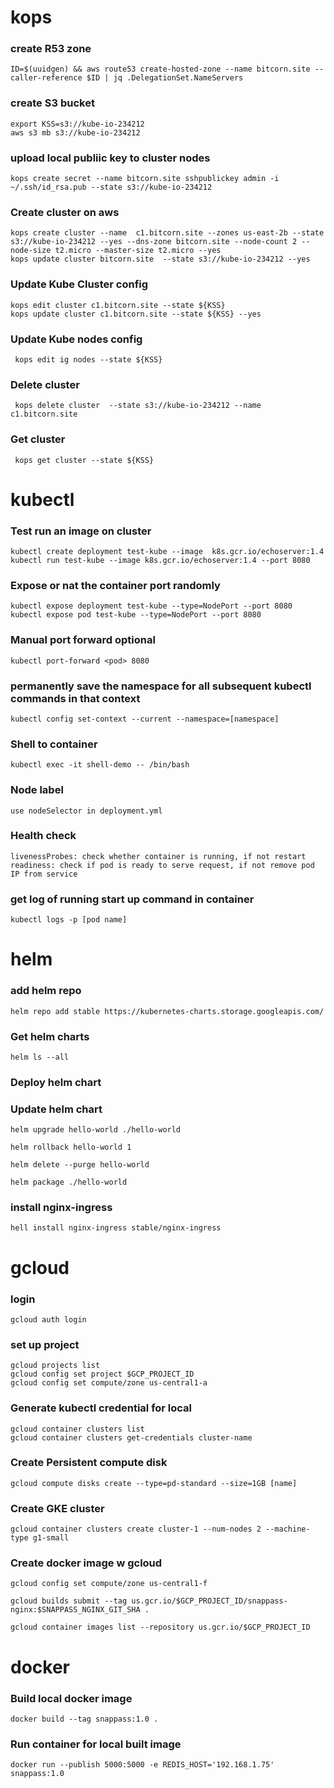 #  kops
### create R53 zone
    ID=$(uuidgen) && aws route53 create-hosted-zone --name bitcorn.site --caller-reference $ID | jq .DelegationSet.NameServers

### create S3 bucket
    export KSS=s3://kube-io-234212
    aws s3 mb s3://kube-io-234212

### upload local publiic key to cluster nodes
    kops create secret --name bitcorn.site sshpublickey admin -i ~/.ssh/id_rsa.pub --state s3://kube-io-234212

### Create cluster on aws
    kops create cluster --name  c1.bitcorn.site --zones us-east-2b --state s3://kube-io-234212 --yes --dns-zone bitcorn.site --node-count 2 --node-size t2.micro --master-size t2.micro --yes 
    kops update cluster bitcorn.site  --state s3://kube-io-234212 --yes

### Update Kube Cluster config
    kops edit cluster c1.bitcorn.site --state ${KSS}
    kops update cluster c1.bitcorn.site --state ${KSS} --yes

### Update Kube nodes config
     kops edit ig nodes --state ${KSS}

### Delete cluster
     kops delete cluster  --state s3://kube-io-234212 --name  c1.bitcorn.site

### Get cluster
     kops get cluster --state ${KSS}


# kubectl
### Test run an image on cluster
    kubectl create deployment test-kube --image  k8s.gcr.io/echoserver:1.4
    kubectl run test-kube --image k8s.gcr.io/echoserver:1.4 --port 8080  

### Expose or nat the container port randomly
    kubectl expose deployment test-kube --type=NodePort --port 8080
    kubectl expose pod test-kube --type=NodePort --port 8080
### Manual port forward optional
    kubectl port-forward <pod> 8080
    
### permanently save the namespace for all subsequent kubectl commands in that context
    kubectl config set-context --current --namespace=[namespace]

### Shell to container
    kubectl exec -it shell-demo -- /bin/bash

### Node label
    use nodeSelector in deployment.yml

### Health check
    livenessProbes: check whether container is running, if not restart
    readiness: check if pod is ready to serve request, if not remove pod IP from service

### get log of running start up command in container
    kubectl logs -p [pod name]



# helm

### add helm repo
    helm repo add stable https://kubernetes-charts.storage.googleapis.com/

### Get helm charts
    helm ls --all

### Deploy helm chart

### Update helm chart
    helm upgrade hello-world ./hello-world

    helm rollback hello-world 1

    helm delete --purge hello-world

    helm package ./hello-world

### install nginx-ingress
    hell install nginx-ingress stable/nginx-ingress


# gcloud 

### login
    gcloud auth login

### set up project
    gcloud projects list
    gcloud config set project $GCP_PROJECT_ID
    gcloud config set compute/zone us-central1-a

### Generate kubectl credential for local 
    gcloud container clusters list
    gcloud container clusters get-credentials cluster-name

### Create Persistent compute disk
    gcloud compute disks create --type=pd-standard --size=1GB [name]

### Create GKE cluster
    gcloud container clusters create cluster-1 --num-nodes 2 --machine-type g1-small

### Create docker image w gcloud
    gcloud config set compute/zone us-central1-f

    gcloud builds submit --tag us.gcr.io/$GCP_PROJECT_ID/snappass-nginx:$SNAPPASS_NGINX_GIT_SHA .

    gcloud container images list --repository us.gcr.io/$GCP_PROJECT_ID



# docker

### Build local docker image
    docker build --tag snappass:1.0 .

### Run container for local built image
    docker run --publish 5000:5000 -e REDIS_HOST='192.168.1.75' snappass:1.0